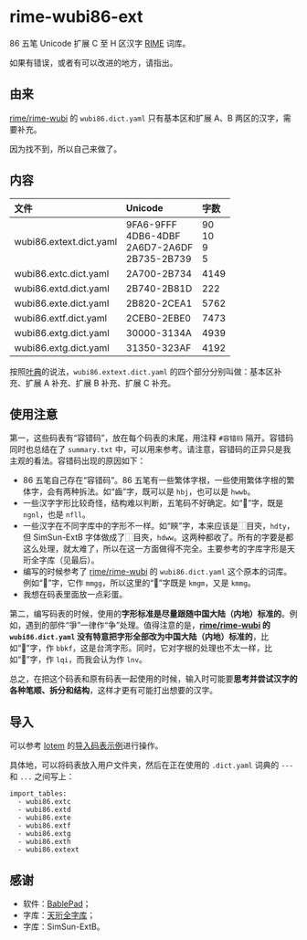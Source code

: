 # rime-wubi86-ext

86 五笔 Unicode 扩展 C 至 H 区汉字 [RIME](https://rime.im/) 词库。

如果有错误，或者有可以改进的地方，请指出。

## 由来

[rime/rime-wubi](https://github.com/rime/rime-wubi) 的 `wubi86.dict.yaml` 只有基本区和扩展 A、B 两区的汉字，需要补充。

因为找不到，所以自己来做了。

## 内容

| 文件 | Unicode | 字数 |
| :--- | :------ | :--- |
| wubi86.extext.dict.yaml | 9FA6-9FFF<br/>4DB6-4DBF<br/>2A6D7-2A6DF<br/>2B735-2B739 | 90<br/>10<br/>9<br/>5 |
| wubi86.extc.dict.yaml | 2A700-2B734 | 4149 |
| wubi86.extd.dict.yaml | 2B740-2B81D | 222 |
| wubi86.exte.dict.yaml | 2B820-2CEA1 | 5762 |
| wubi86.extf.dict.yaml | 2CEB0-2EBE0 | 7473 |
| wubi86.extg.dict.yaml | 30000-3134A | 4939 |
| wubi86.extg.dict.yaml | 31350-323AF | 4192 |

按照[叶典](http://yedict.com/)的说法，`wubi86.extext.dict.yaml` 的四个部分分别叫做：基本区补充、扩展 A 补充、扩展 B 补充、扩展 C 补充。

## 使用注意

第一，这些码表有“容错码”，放在每个码表的末尾，用注释 `#容错码` 隔开。容错码同时也总结在了 `summary.txt` 中，可以用来参考。请注意，容错码的正异只是我主观的看法。容错码出现的原因如下：

* 86 五笔自己存在“容错码”。86 五笔有一些繁体字根，一些使用繁体字根的繁体字，会有两种拆法。如“齒”字，既可以是 `hbj`，也可以是 `hwwb`。
* 一些汉字字形比较奇怪，结构难以判断，五笔码不好确定。如“𪭃”字，既是 `ngnl`，也是 `nfll`。
* 一些汉字在不同字库中的字形不一样。如“鿃”字，本来应该是⿰目㚒，`hdty`，但 SimSun-ExtB 字体做成了⿰目夾，`hdww`。这两种都收了。所有的字要是都这么处理，就太难了，所以在这一方面做得不完全。主要参考的字库字形是天珩全字库（见最后）。
* 编写的时候参考了 [rime/rime-wubi](https://github.com/rime/rime-wubi) 的 `wubi86.dict.yaml` 这个原本的词库。例如“𠕄”字，它作 `mmgg`，所以这里的“𫩦”字既是 `kmgm`，又是 `kmmg`。
* 我想在码表里面放一点彩蛋。

第二，编写码表的时候，使用的**字形标准是尽量跟随中国大陆（内地）标准的**。例如，遇到的部件“爭”一律作“争”处理。值得注意的是，**[rime/rime-wubi](https://github.com/rime/rime-wubi) 的 `wubi86.dict.yaml` 没有特意把字形全部改为中国大陆（内地）标准的**，比如“𨼳”字，作 `bbkf`，这是台湾字形。同时，它对字根的处理也不太一样，比如“𡆢”字，作 `lqi`，而我会认为作 `lnv`。

总之，在把这个码表和原有码表一起使用的时候，输入时可能要**思考并尝试汉字的各种笔顺、拆分和结构**，这样才更有可能打出想要的汉字。

## 导入

可以参考 [lotem](https://github.com/lotem) 的[导入码表示例](https://gist.github.com/lotem/5443073)进行操作。

具体地，可以将码表放入用户文件夹，然后在正在使用的 `.dict.yaml` 词典的 `---` 和 `...` 之间写上：

```
import_tables:
  - wubi86.extc
  - wubi86.extd
  - wubi86.exte
  - wubi86.extf
  - wubi86.extg
  - wubi86.exth
  - wubi86.extext
```

## 感谢

* 软件：[BablePad](https://www.babelstone.co.uk/Software/BabelPad.html)；
* 字库：[天珩全字库](http://cheonhyeong.com/Simplified/download.html)；
* 字库：SimSun-ExtB。
